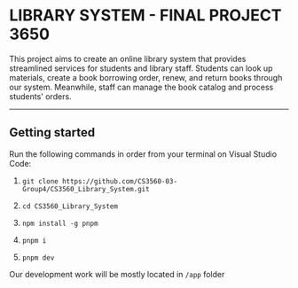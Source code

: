 # LIBRARY SYSTEM - FINAL PROJECT 3650

This project aims to create an online library system that provides streamlined services for students and library staff. Students can look up materials, create a book borrowing order, renew, and return books through our system. Meanwhile, staff can manage the book catalog and process students' orders.

---

## Getting started

Run the following commands in order from your terminal on Visual Studio Code:

1. `git clone https://github.com/CS3560-03-Group4/CS3560_Library_System.git`

2. `cd CS3560_Library_System`

3. `npm install -g pnpm`

4. `pnpm i`

5. `pnpm dev`

Our development work will be mostly located in `/app` folder
